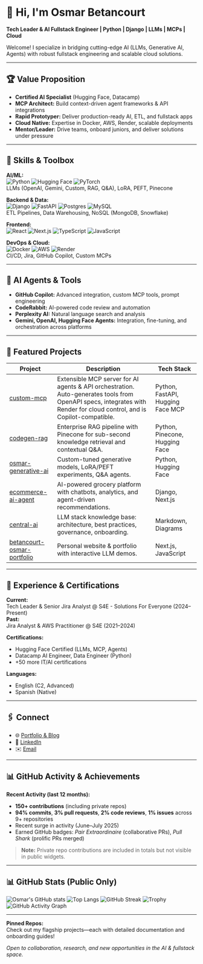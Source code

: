 # 👋 Hi, I'm Osmar Betancourt

**Tech Leader & AI Fullstack Engineer | Python | Django | LLMs | MCPs | Cloud**

Welcome! I specialize in bridging cutting-edge AI (LLMs, Generative AI, Agents) with robust fullstack engineering and scalable cloud solutions.

---

## 🏆 Value Proposition

- **Certified AI Specialist** (Hugging Face, Datacamp)
- **MCP Architect:** Build context-driven agent frameworks & API integrations
- **Rapid Prototyper:** Deliver production-ready AI, ETL, and fullstack apps
- **Cloud Native:** Expertise in Docker, AWS, Render, scalable deployments
- **Mentor/Leader:** Drive teams, onboard juniors, and deliver solutions under pressure

---

## 🧠 Skills & Toolbox

**AI/ML:**  
![Python](https://img.shields.io/badge/python-3776AB?logo=python&logoColor=white) ![Hugging Face](https://img.shields.io/badge/huggingface-fcc419?logo=huggingface&logoColor=white) ![PyTorch](https://img.shields.io/badge/pytorch-EE4C2C?logo=pytorch&logoColor=white)  
LLMs (OpenAI, Gemini, Custom, RAG, Q&A), LoRA, PEFT, Pinecone

**Backend & Data:**  
![Django](https://img.shields.io/badge/django-092E20?logo=django&logoColor=white) ![FastAPI](https://img.shields.io/badge/fastapi-009688?logo=fastapi&logoColor=white) ![Postgres](https://img.shields.io/badge/postgres-4169E1?logo=postgresql&logoColor=white) ![MySQL](https://img.shields.io/badge/mysql-4479A1?logo=mysql&logoColor=white)  
ETL Pipelines, Data Warehousing, NoSQL (MongoDB, Snowflake)

**Frontend:**  
![React](https://img.shields.io/badge/react-61DAFB?logo=react&logoColor=white) ![Next.js](https://img.shields.io/badge/next.js-000000?logo=nextdotjs&logoColor=white) ![TypeScript](https://img.shields.io/badge/typescript-3178C6?logo=typescript&logoColor=white) ![JavaScript](https://img.shields.io/badge/javascript-F7DF1E?logo=javascript&logoColor=white)

**DevOps & Cloud:**  
![Docker](https://img.shields.io/badge/docker-2496ED?logo=docker&logoColor=white) ![AWS](https://img.shields.io/badge/aws-232F3E?logo=amazonaws&logoColor=white) ![Render](https://img.shields.io/badge/render-46E3B7?logo=render&logoColor=white)  
CI/CD, Jira, GitHub Copilot, Custom MCPs

---

## 🤖 AI Agents & Tools

- **GitHub Copilot:** Advanced integration, custom MCP tools, prompt engineering
- **CodeRabbit:** AI-powered code review and automation
- **Perplexity AI:** Natural language search and analysis
- **Gemini, OpenAI, Hugging Face Agents:** Integration, fine-tuning, and orchestration across platforms

---

## 🚀 Featured Projects

| Project                                             | Description                                                             | Tech Stack         |
|-----------------------------------------------------|-------------------------------------------------------------------------|--------------------|
| [custom-mcp](https://github.com/osmarbetancourt/custom-mcp)             | Extensible MCP server for AI agents & API orchestration. Auto-generates tools from OpenAPI specs, integrates with Render for cloud control, and is Copilot-compatible. | Python, FastAPI, Hugging Face MCP |
| [codegen-rag](https://github.com/osmarbetancourt/codegen-rag)           | Enterprise RAG pipeline with Pinecone for sub-second knowledge retrieval and contextual Q&A. | Python, Pinecone, Hugging Face |
| [osmar-generative-ai](https://github.com/osmarbetancourt/osmar-generative-ai) | Custom-tuned generative models, LoRA/PEFT experiments, Q&A agents. | Python, Hugging Face |
| [ecommerce-ai-agent](https://github.com/osmarbetancourt/ecommerce-ai-agent)   | AI-powered grocery platform with chatbots, analytics, and agent-driven recommendations. | Django, Next.js |
| [central-ai](https://github.com/osmarbetancourt/central-ai)             | LLM stack knowledge base: architecture, best practices, governance, onboarding. | Markdown, Diagrams |
| [betancourt-osmar-portfolio](https://github.com/osmarbetancourt/betancourt-osmar-portfolio) | Personal website & portfolio with interactive LLM demos. | Next.js, JavaScript |

---

## 💼 Experience & Certifications

**Current:**  
Tech Leader & Senior Jira Analyst @ S4E - Solutions For Everyone (2024–Present)  
**Past:**  
Jira Analyst & AWS Practitioner @ S4E (2021–2024)

**Certifications:**  
- Hugging Face Certified (LLMs, MCP, Agents)
- Datacamp AI Engineer, Data Engineer (Python)
- +50 more IT/AI certifications

**Languages:**  
- English (C2, Advanced)
- Spanish (Native)

---

## 🖇️ Connect

- 🌐 [Portfolio & Blog](https://www.betancourtosmar.com/)
- 💼 [LinkedIn](https://www.linkedin.com/in/osmarbetancourt/)
- ✉️ [Email](mailto:oaba.dev@gmail.com)

---

## 📊 GitHub Activity & Achievements

**Recent Activity (last 12 months):**
- **150+ contributions** (including private repos)
- **94% commits**, **3% pull requests**, **2% code reviews**, **1% issues** across 9+ repositories
- Recent surge in activity (June–July 2025)
- Earned GitHub badges: *Pair Extraordinaire* (collaborative PRs), *Pull Shark* (prolific PRs merged)

> **Note:** Private repo contributions are included in totals but not visible in public widgets.

---

## 📊 GitHub Stats (Public Only)

![Osmar's GitHub stats](https://github-readme-stats.vercel.app/api?username=osmarbetancourt&show_icons=true&theme=radical)
![Top Langs](https://github-readme-stats.vercel.app/api/top-langs/?username=osmarbetancourt&layout=compact&theme=radical)
![GitHub Streak](https://streak-stats.demolab.com?user=osmarbetancourt&theme=radical)
![Trophy](https://github-profile-trophy.vercel.app/?username=osmarbetancourt&theme=radical)
![GitHub Activity Graph](https://github-readme-activity-graph.vercel.app/graph?username=osmarbetancourt&theme=radical)

---

**Pinned Repos:**  
Check out my flagship projects—each with detailed documentation and onboarding guides!

*Open to collaboration, research, and new opportunities in the AI & fullstack space.*

